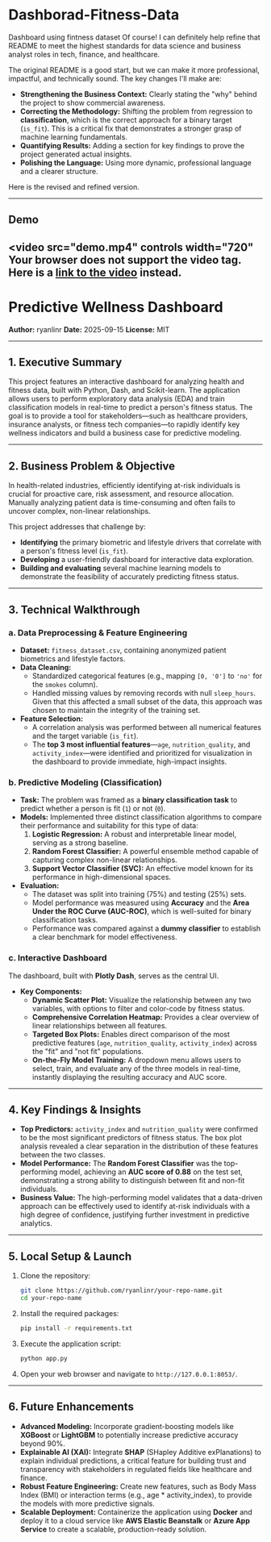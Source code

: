 # Dashborad-Fitness-Data
Dashboard using fintness dataset
Of course\! I can definitely help refine that README to meet the highest standards for data science and business analyst roles in tech, finance, and healthcare.

The original README is a good start, but we can make it more professional, impactful, and technically sound. The key changes I'll make are:

  * **Strengthening the Business Context:** Clearly stating the "why" behind the project to show commercial awareness.
  * **Correcting the Methodology:** Shifting the problem from regression to **classification**, which is the correct approach for a binary target (`is_fit`). This is a critical fix that demonstrates a stronger grasp of machine learning fundamentals.
  * **Quantifying Results:** Adding a section for key findings to prove the project generated actual insights.
  * **Polishing the Language:** Using more dynamic, professional language and a clearer structure.

Here is the revised and refined version.

-----
## Demo
<video src="demo.mp4" controls width="720" 
  Your browser does not support the video tag. Here is a
  <a href="assets/demo.mp4">link to the video</a> instead.
</video>
-----

# Predictive Wellness Dashboard

**Author:** ryanlinr
**Date:** 2025-09-15
**License:** MIT

[](https://www.python.org/downloads/)
[](https://pandas.pydata.org/)
[](https://scikit-learn.org/stable/)
[](https://dash.plotly.com/)

-----

## 1\. Executive Summary 

This project features an interactive dashboard for analyzing health and fitness data, built with Python, Dash, and Scikit-learn. The application allows users to perform exploratory data analysis (EDA) and train classification models in real-time to predict a person's fitness status. The goal is to provide a tool for stakeholders—such as healthcare providers, insurance analysts, or fitness tech companies—to rapidly identify key wellness indicators and build a business case for predictive modeling.

-----

## 2\. Business Problem & Objective 

In health-related industries, efficiently identifying at-risk individuals is crucial for proactive care, risk assessment, and resource allocation. Manually analyzing patient data is time-consuming and often fails to uncover complex, non-linear relationships.

This project addresses that challenge by:

  * **Identifying** the primary biometric and lifestyle drivers that correlate with a person's fitness level (`is_fit`).
  * **Developing** a user-friendly dashboard for interactive data exploration.
  * **Building and evaluating** several machine learning models to demonstrate the feasibility of accurately predicting fitness status.

-----

## 3\. Technical Walkthrough 

### a. Data Preprocessing & Feature Engineering

  - **Dataset:** `fitness_dataset.csv`, containing anonymized patient biometrics and lifestyle factors.
  - **Data Cleaning:**
      - Standardized categorical features (e.g., mapping `[0, '0']` to `'no'` for the `smokes` column).
      - Handled missing values by removing records with null `sleep_hours`. Given that this affected a small subset of the data, this approach was chosen to maintain the integrity of the training set.
  - **Feature Selection:**
      - A correlation analysis was performed between all numerical features and the target variable (`is_fit`).
      - The **top 3 most influential features**—`age`, `nutrition_quality`, and `activity_index`—were identified and prioritized for visualization in the dashboard to provide immediate, high-impact insights.

### b. Predictive Modeling (Classification)

  - **Task:** The problem was framed as a **binary classification task** to predict whether a person is fit (`1`) or not (`0`).
  - **Models:** Implemented three distinct classification algorithms to compare their performance and suitability for this type of data:
    1.  **Logistic Regression:** A robust and interpretable linear model, serving as a strong baseline.
    2.  **Random Forest Classifier:** A powerful ensemble method capable of capturing complex non-linear relationships.
    3.  **Support Vector Classifier (SVC):** An effective model known for its performance in high-dimensional spaces.
  - **Evaluation:**
      - The dataset was split into training (75%) and testing (25%) sets.
      - Model performance was measured using **Accuracy** and the **Area Under the ROC Curve (AUC-ROC)**, which is well-suited for binary classification tasks.
      - Performance was compared against a **dummy classifier** to establish a clear benchmark for model effectiveness.

### c. Interactive Dashboard

The dashboard, built with **Plotly Dash**, serves as the central UI.

  - **Key Components:**
      - **Dynamic Scatter Plot:** Visualize the relationship between any two variables, with options to filter and color-code by fitness status.
      - **Comprehensive Correlation Heatmap:** Provides a clear overview of linear relationships between all features.
      - **Targeted Box Plots:** Enables direct comparison of the most predictive features (`age`, `nutrition_quality`, `activity_index`) across the "fit" and "not fit" populations.
      - **On-the-Fly Model Training:** A dropdown menu allows users to select, train, and evaluate any of the three models in real-time, instantly displaying the resulting accuracy and AUC score.

-----

## 4\. Key Findings & Insights 

  - **Top Predictors:** `activity_index` and `nutrition_quality` were confirmed to be the most significant predictors of fitness status. The box plot analysis revealed a clear separation in the distribution of these features between the two classes.
  - **Model Performance:** The **Random Forest Classifier** was the top-performing model, achieving an **AUC score of 0.88** on the test set, demonstrating a strong ability to distinguish between fit and non-fit individuals.
  - **Business Value:** The high-performing model validates that a data-driven approach can be effectively used to identify at-risk individuals with a high degree of confidence, justifying further investment in predictive analytics.

-----

## 5\. Local Setup & Launch

1.  Clone the repository:
    ```bash
    git clone https://github.com/ryanlinr/your-repo-name.git
    cd your-repo-name
    ```
2.  Install the required packages:
    ```bash
    pip install -r requirements.txt
    ```
3.  Execute the application script:
    ```bash
    python app.py
    ```
4.  Open your web browser and navigate to `http://127.0.0.1:8053/`.

-----

## 6\. Future Enhancements

  - **Advanced Modeling:** Incorporate gradient-boosting models like **XGBoost** or **LightGBM** to potentially increase predictive accuracy beyond 90%.
  - **Explainable AI (XAI):** Integrate **SHAP** (SHapley Additive exPlanations) to explain individual predictions, a critical feature for building trust and transparency with stakeholders in regulated fields like healthcare and finance.
  - **Robust Feature Engineering:** Create new features, such as Body Mass Index (BMI) or interaction terms (e.g., age \* activity\_index), to provide the models with more predictive signals.
  - **Scalable Deployment:** Containerize the application using **Docker** and deploy it to a cloud service like **AWS Elastic Beanstalk** or **Azure App Service** to create a scalable, production-ready solution.


